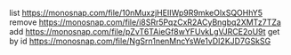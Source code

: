 list https://monosnap.com/file/10nMuxzjHEIIWp9R9mkeOlxSQOHhY5
remove https://monosnap.com/file/i8SRr5PqzCxR2ACyBngbq2XMTz7TZa
add https://monosnap.com/file/pZvT6TAieGf8wYFUvkLgVJRCE2oU9t
get by id https://monosnap.com/file/NgSrn1nenMncYsWe1vDI2KJD7GSkSG
